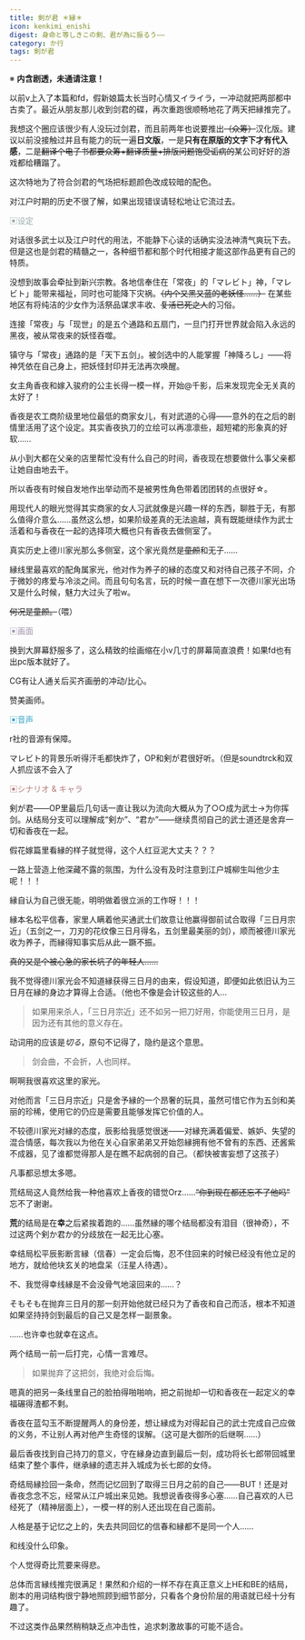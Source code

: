 ```yaml
---
title: 剣が君 ＊縁＊
icon: kenkimi_enishi
digest: 身命と等しきこの剣、君が為に振るう——
category: か行
tags: 剣が君
---
```


※ **内含剧透，未通请注意！**

以前v上入了本篇和fd，假新娘篇太长当时心情又イライラ，一冲动就把两部都中古卖了。最近从朋友那儿收到剑君的碟，再次重跑很顺畅地花了两天把縁推完了。

我想这个圈应该很少有人没玩过剑君，而且前两年也说要推出~~（众筹）~~汉化版。建议以前没接触过并且有能力的玩一遍**日文版**，一是**只有在原版的文字下才有代入感**，二是~~翻译个电子书都要众筹+翻译质量+排版问题饱受诟病的~~某公司好好的游戏都给糟蹋了。

这次特地为了符合剑君的气场把标题颜色改成较暗的配色。

对江户时期的历史不很了解，如果出现错误请轻松地让它流过去。

<font color="#94ABA7">▣设定</font>

对话很多武士以及江户时代的用法，不能静下心读的话确实没法神清气爽玩下去。但是这也是剑君的精髓之一，各种细节都和那个时代相接才能这部作品更有自己的特质。

没想到故事会牵扯到新兴宗教。各地信奉住在「常夜」的「マレビト」神，「マレビト」能带来福祉，同时也可能降下灾祸。~~（内个又黑又蓝的老妖怪……）~~ 在某些地区有将纯洁的少女作为活祭品谋求丰收、~~复活已死之人~~的习俗。

连接「常夜」与「现世」的是五个通路和五扇门，一旦门打开世界就会陷入永远的黑夜，被从常夜来的妖怪吞噬。

镇守与「常夜」通路的是「天下五剑」。被剑选中的人能掌握「神降ろし」——将神凭依在自己身上，把妖怪封印并无法再次唤醒。

女主角香夜和嫁入骏府的公主长得一模一样，开始@千影，后来发现完全无关真的太好了！

香夜是农工商阶级里地位最低的商家女儿，有对武道的心得——意外的在之后的剧情里活用了这个设定。其实香夜执刀的立绘可以再凛凛些，超短裙的形象真的好软……

从小到大都在父亲的店里帮忙没有什么自己的时间，香夜现在想要做什么事父亲都让她自由地去干。

所以香夜有时候自发地作出举动而不是被男性角色带着团团转的点很好☆。

用现代人的眼光觉得其实商家的女人习武就像是兴趣一样的东西，聊胜于无，有那么值得介意么……虽然这么想，如果阶级差真的无法逾越，真有既能继续作为武士活着和与香夜在一起的选择项大概也只有香夜去做侧室了。

真实历史上德川家光那么多侧室，这个家光竟然是~~童颜~~和无子……

縁线里最喜欢的配角属家光，他对作为养子的縁的态度又和对待自己孩子不同，介于微妙的疼爱与冷淡之间。而且句句名言，玩的时候一直在想下一次德川家光出场又是什么时候，魅力大过头了啦w。

~~何况是童颜。~~（喂）

<font color="#9F94AB">▣画面</font>

换到大屏幕舒服多了，这么精致的绘画缩在小v几寸的屏幕简直浪费！如果fd也有出pc版本就好了。

CG有让人通关后买齐画册的冲动/比心。

赞美画师。

<font color="#36A5C8">▣音声</font>

r社的音源有保障。

マレビト的背景乐听得汗毛都快炸了，OP和剣が君很好听。（但是soundtrck和双人抓应该不会入了

<font color="#B47B7B">▣シナリオ & キャラ</font>

剣が君——OP里最后几句话一直让我以为流向大概从为了○○成为武士→为你挥剑。从结局分支可以理解成“剣か”、“君か”——继续贯彻自己的武士道还是舍弃一切和香夜在一起。

假花嫁篇里看縁的样子就觉得，这个人红豆泥大丈夫？？？

一路上营造上他深藏不露的氛围，为什么没有及时注意到江户城柳生叫他少主呢！！！

縁自认为自己很无能，明明做着很立派的工作呀！！！

縁本名松平信春，家里人瞒着他买通武士们故意让他赢得御前试合取得「三日月宗近」（五剑之一，刀刃的花纹像三日月得名，五剑里最美丽的剑），顺而被德川家光收为养子，而縁得知事实后从此一蹶不振。

~~真的又是个被心急的家长坑了的年轻人……~~

我不觉得德川家光会不知道縁获得三日月的由来，假设知道，即便如此依旧认为三日月在縁的身边才算得上合适。（他也不像是会计较这些的人…

> 如果用来杀人，「三日月宗近」还不如另一把刀好用，你能使用三日月，是因为还有其他的意义存在。

动词用的应该是*切る*，原句不记得了，隐约是这个意思。

> 剑会曲，不会折，人也同样。

啊啊我很喜欢这里的家光。

对他而言「三日月宗近」只是舍予縁的一个昂奢的玩具，虽然可惜它作为五剑和美丽的珍稀，使用它的仍应是需要且能够发挥它价值的人。

不较德川家光对縁的态度，辰影给我感觉很迷——对縁充满着偏爱、嫉妒、失望的混合情感，每次我以为他在关心自家弟弟又开始怨縁拥有他不曾有的东西、还酱紫不成器，见了谁都觉得那人是在瞧不起病弱的自己。（都快被害妄想了这孩子）

凡事都忌想太多嗯。

荒结局这人竟然给我一种他喜欢上香夜的错觉Orz……~~“你到现在都还忘不了他吗”~~  忘不了谢谢。

**荒**的结局是在**幸**之后紧挨着跑的……虽然縁的哪个结局都没有泪目（很神奇），不过这两个剣か君か的分歧放在一起无比心塞。

幸结局松平辰影断言縁（信春）一定会后悔，忍不住回来的时候已经没有他立足的地方，就给他块玄关的地盘呆（汪星人待遇）。

不、我觉得幸线縁是不会没骨气地滚回来的……？

そもそも在抛弃三日月的那一刻开始他就已经只为了香夜和自己而活，根本不知道如果坚持持剑到最后的自己又是怎样一副景象。

……也许幸也就幸在这点。

两个结局一前一后打完，心情一言难尽。

> 如果抛弃了这把剑，我绝对会后悔。

嗯真的把另一条线里自己的脸拍得啪啪响，把之前抛却一切和香夜在一起定义的幸福碾得渣都不剩。

香夜在蓝勾玉不断提醒两人的身份差，想让縁成为对得起自己的武士完成自己应做的义务，不让别人再对他产生奇怪的误解。（这可是大御所的后继啊……）

最后香夜找到自己持刀的意义，守在縁身边直到最后一刻，成功将长七郎带回城里结束了整个事件，继承縁的遗志并入城成为长七郎的女侍。

奇结局縁捡回一条命，然而记忆回到了取得三日月之前的自己——BUT！还是对香夜念念不忘，经常从江户城出来见她。我想说香夜得多心塞……自己喜欢的人已经死了（精神层面上），一模一样的别人还出现在自己面前。

人格是基于记忆之上的，失去共同回忆的信春和縁都不是同一个人……

和线没什么印象。

个人觉得奇比荒要来得悲。

总体而言縁线推完很满足！果然和介绍的一样不存在真正意义上HE和BE的结局，剧本的用词结构很宁静地照顾到细节部分，只看各个身份阶层的用语就已经十分有趣了。

不过这类作品果然稍稍缺乏点冲击性，追求刺激故事的可能不适合。
